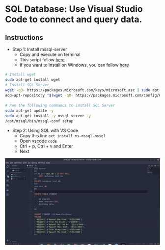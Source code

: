 # SQL Database: Use Visual Studio Code to connect and query data.
## Instructions
- Step 1: Install mssql-server
    - Copy and execute on terminal
    - This script follow [here](https://docs.microsoft.com/en-us/sql/linux/quickstart-install-connect-ubuntu?view=sql-server-2017)
    - If you want to install on Windows, you can follow [here](https://www.youtube.com/watch?v=yasfZuou3zI&t=413s)
```bash
# Install wget
sudo apt-get install wget
# Install SQL Server
wget -qO- https://packages.microsoft.com/keys/microsoft.asc | sudo apt-key add - # Import the public repository GPG keys
add-apt-repository "$(wget -qO- https://packages.microsoft.com/config/ubuntu/16.04/mssql-server-2017.list)" # Register the Microsoft SQL Server Ubunt$

# Run the following commands to install SQL Server
sudo apt-get update -y 
sudo apt-get install -y mssql-server -y
/opt/mssql/bin/mssql-conf setup
```

- Step 2: Using SQL with VS Code
    - Copy this line `ext install ms-mssql.mssql`
    - Open vscode `code`
    - Ctrl + p, Ctrl + v and Enter
    - Next

![demo](demo.gif)
